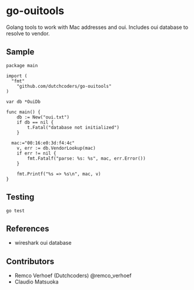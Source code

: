 go-ouitools
===========

Golang tools to work with Mac addresses and oui. Includes oui database to resolve to vendor. 

## Sample
```
package main

import (
  "fmt"
	"github.com/dutchcoders/go-ouitools"
)

var db *OuiDb

func main() {
	db := New("oui.txt")
	if db == nil {
		t.Fatal("database not initialized")
	}
  
  mac:="00:16:e0:3d:f4:4c"
	v, err := db.VendorLookup(mac)
	if err != nil {
		fmt.Fatalf("parse: %s: %s", mac, err.Error())
	}
	
	fmt.Printf("%s => %s\n", mac, v)
}

```

## Testing
```
go test
```

## References
* wireshark oui database

## Contributors
* Remco Verhoef (Dutchcoders) @remco_verhoef
* Claudio Matsuoka
